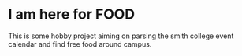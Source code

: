 # I am here for FOOD
This is some hobby project aiming on parsing the smith college event calendar and find free food around campus.
